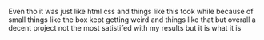 Even tho it was just like html css and things like this took while because of small things like the box kept getting weird and things like that but overall a decent project not the most satistifed with my results but it is what it is
